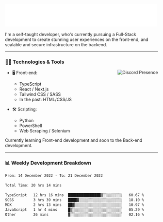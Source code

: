 <img src="assets/wave.svg" alt=":wave:" />

I'm a self-taught developer, who's currently pursuing a Full-Stack development to create stunning user experiences on the front-end, and scalable and secure infrastructure on the backend.

---

### 🧑‍💻 Technologies & Tools

<a href="https://discord.com/users/414304208649453568" target="_blank" rel="nofollow">
   <img src="https://lanyard-profile-readme.vercel.app/api/414304208649453568?idleMessage=Probably%20doing%20something%20else..." alt="Discord Presence" align="right">
</a>

- 🖥️ Front-end:

  - TypeScript
  - React / Next.js
  - Tailwind CSS / SASS
  - In the past: HTML/CSS/JS

- 🛠 Scripting:

  - Python
  - PowerShell
  - Web Scraping / Selenium

Currently learning Front-end development and soon to the Back-end development.

---

### 📊 Weekly Development Breakdown

<!-- ![ccrsxx's GitHub Stats](https://github-readme-stats.vercel.app/api?username=ccrsxx&count_private=true&theme=tokyonight) -->
<!-- ![ccrsxx's Top Langs](https://github-readme-stats.vercel.app/api/top-langs/?username=ccrsxx&hide=lua,java,html&theme=tokyonight) -->

<!--START_SECTION:waka-->

```text
From: 14 December 2022 - To: 21 December 2022

Total Time: 20 hrs 14 mins

TypeScript   12 hrs 16 mins  ███████████████▒░░░░░░░░░   60.67 %
SCSS         3 hrs 39 mins   ████▓░░░░░░░░░░░░░░░░░░░░   18.10 %
MDX          2 hrs 13 mins   ██▓░░░░░░░░░░░░░░░░░░░░░░   10.97 %
JavaScript   1 hr 4 mins     █▒░░░░░░░░░░░░░░░░░░░░░░░   05.29 %
Other        26 mins         ▓░░░░░░░░░░░░░░░░░░░░░░░░   02.16 %
```

<!--END_SECTION:waka-->

